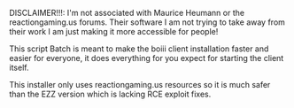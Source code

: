 
DISCLAIMER!!!: I'm not associated with Maurice Heumann or the reactiongaming.us forums. Their software I am not trying to take away from their work I am just making it more accessible for people!

This script Batch is meant to make the boiii client installation faster and easier for everyone, it does everything for you expect for starting the client itself.

This installer only uses reactiongaming.us resources so it is much safer than the EZZ version which is lacking RCE exploit fixes.
